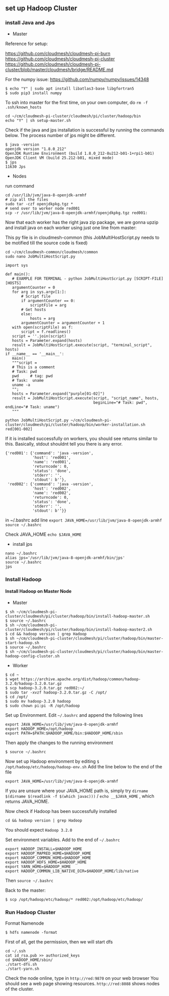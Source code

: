 ## set up Hadoop Cluster

### install Java and Jps
 - Master
 
 Reference for setup:

<https://github.com/cloudmesh/cloudmesh-pi-burn>
<https://github.com/cloudmesh/cloudmesh-pi-cluster>
<https://github.com/cloudmesh/cloudmesh-pi-cluster/blob/master/cloudmesh/bridge/README.md>

For the numpy issue:
<https://github.com/numpy/numpy/issues/14348>

```
$ echo "Y" | sudo apt install libatlas3-base libgfortran5
$ sudo pip3 install numpy
```

To ssh into master for the first time, on your own computer, do
`rm -f .ssh/known_hosts`

```
cd ~/cm/cloudmesh-pi-cluster/cloudmesh/pi/cluster/hadoop/bin
echo "Y" | sh setup-master.sh
```

Check if the java and jps installation is successful by running the commands
 below. The process number of jps might be different.
 
```
$ java -version
openjdk version "1.8.0_212"
OpenJDK Runtime Environment (build 1.8.0_212-8u212-b01-1+rpi1-b01)
OpenJDK Client VM (build 25.212-b01, mixed mode)
$ jps
11630 Jps
```
 
 - Nodes 

 run command 

```
cd /usr/lib/jvm/java-8-openjdk-armhf
# zip all the files
sudo tar -czf openjdkpkg.tgz *
# send over to worker node red001
scp -r /usr/lib/jvm/java-8-openjdk-armhf/openjdkpkg.tgz red001:
```

Now that each worker has the right java zip package, we are gonna upzip and
 install java on each worker using just one line from master:
 
 This py file is in cloudmesh-common (this JobMultiHostScript.py needs to be
  motified till the source code is fixed)
 ```
cd ~/cm/cloudmesh-common/cloudmesh/common
sudo nano JobMultiHostScript.py
```
 ```
 import sys
 
def main():
    # EXAMPLE FOR TERMINAL - python JobMultiHostScript.py [SCRIPT-FILE] [HOSTS]
    argumentCounter = 0
    for arg in sys.argv[1:]:
        # Script file
        if argumentCounter == 0:
            scriptFile = arg
        # Get hosts
        else:
            hosts = arg
        argumentCounter = argumentCounter + 1
    with open(scriptFile) as f:
        script = f.readlines()
    script = ''.join(script)
    hosts = Parameter.expand(hosts)
    result = JobMultiHostScript.execute(script, "terminal_script", hosts)
if __name__ == '__main__':
    main()
    """script =
    # This is a comment
    # Task: pwd
    pwd     # tag: pwd
    # Task:  uname
    uname -a
    "";
    hosts = Parameter.expand("purple[01-02]")
    result = JobMultiHostScript.execute(script, "script_name", hosts,
                                        beginLine="# Task: pwd", endLine="# Task: uname")
    """
 ```
 
 `python JobMultiHostScript.py ~/cm/cloudmesh-pi-cluster/cloudmesh/pi/cluster/hadoop/bin/worker-installation.sh red[001-002]`

If it is installed successfully on workers, you should see returns similar to
 this. Basically, stdout shouldnt tell you there is any error.
 
```
{'red001': {'command': 'java -version',
            'host': 'red001',
            'name': 'red001',
            'returncode': 0,
            'status': 'done',
            'stderr': '',
            'stdout': b''},
 'red002': {'command': 'java -version',
            'host': 'red002',
            'name': 'red002',
            'returncode': 0,
            'status': 'done',
            'stderr': '',
            'stdout': b''}}
```


in ~/.bashrc add line `export JAVA_HOME=/usr/lib/jvm/java-8-openjdk-armhf`
`source ~/.bashrc`

Check JAVA_HOME
`echo $JAVA_HOME`

 - install jps
 
```
nano ~/.bashrc
alias jps='/usr/lib/jvm/java-8-openjdk-armhf/bin/jps'
source ~/.bashrc
jps
```

### Install Hadoop

#### Install Hadoop on Master Node  

 - Master
 
```buildoutcfg
$ sh ~/cm/cloudmesh-pi-cluster/cloudmesh/pi/cluster/hadoop/bin/install-hadoop-master.sh
$ source ~/.bashrc
$ sh ~/cm/cloudmesh-pi-cluster/cloudmesh/pi/cluster/hadoop/bin/install-hadoop-master2.sh
$ cd && hadoop version | grep Hadoop
$ sh ~/cm/cloudmesh-pi-cluster/cloudmesh/pi/cluster/hadoop/bin/master-start-hadoop.sh
$ source ~/.bashrc
$ sh ~/cm/cloudmesh-pi-cluster/cloudmesh/pi/cluster/hadoop/bin/master-hadoop-config-cluster.sh
```

 - Worker

```
$ cd ~
$ wget https://archive.apache.org/dist/hadoop/common/hadoop-3.2.0/hadoop-3.2.0.tar.gz
$ scp hadoop-3.2.0.tar.gz red002:~/
$ sudo tar -xvzf hadoop-3.2.0.tar.gz -C /opt/
$ cd /opt/
$ sudo mv hadoop-3.2.0 hadoop
$ sudo chown pi:pi -R /opt/hadoop
```

Set up Environment. Edit `~/.bashrc` and append the following lines
```buildoutcfg
export JAVA_HOME=/usr/lib/jvm/java-8-openjdk-armhf
export HADOOP_HOME=/opt/hadoop
export PATH=$PATH:$HADOOP_HOME/bin:$HADOOP_HOME/sbin
```

Then apply the changes to the running environment
```
$ source ~/.bashrc
```

Now set up Hadoop environment by editing `$ /opt/hadoop/etc/hadoop/hadoop-env.sh`
Add the line below to the end of the file
```
export JAVA_HOME=/usr/lib/jvm/java-8-openjdk-armhf
```
If you are unsure where your JAVA_HOME path is, simply try 
`dirname $(dirname $(readlink -f $(which javac)))` / `echo __$JAVA_HOME`
, which returns JAVA_HOME.

Now check if Hadoop has been successfully installed
```buildoutcfg
cd && hadoop version | grep Hadoop
```
You should expect `Hadoop 3.2.0`

Set environment variables. Add to the end of `~/.bashrc`
```buildoutcfg
export HADOOP_INSTALL=$HADOOP_HOME
export HADOOP_MAPRED_HOME=$HADOOP_HOME
export HADOOP_COMMON_HOME=$HADOOP_HOME
export HADOOP_HDFS_HOME=$HADOOP_HOME
export YARN_HOME=$HADOOP_HOME
export HADOOP_COMMON_LIB_NATIVE_DIR=$HADOOP_HOME/lib/native
```
Then `source ~/.bashrc`


Back to the master:
```buildoutcfg
$ scp /opt/hadoop/etc/hadoop/* red002:/opt/hadoop/etc/hadoop/
```
### Run Hadoop Cluster 
Format Namenode

```
$ hdfs namenode -format
```

First of all, get the permission, then we will start dfs

```
cd ~/.ssh
cat id_rsa.pub >> authorized_keys
cd $HADOOP_HOME/sbin/
./start-dfs.sh
./start-yarn.sh
```

Check the node online, type in `http://red:9870` on your web browser
You should see a web page showing resources.
`http://red:8088` shows nodes of the cluster. 
